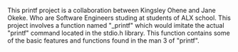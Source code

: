 This printf project is a collaboration between Kingsley Ohene and Jane Okeke. Who are Software Engineers studing at students of ALX school. This project involves a function named "_printf" which would imitate the actual "printf" command located in the stdio.h library. This function contains some of the basic features and functions found in the man 3 of "printf".
